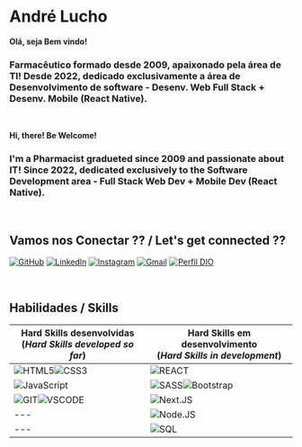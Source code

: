 
# **André Lucho**

**Olá, seja Bem vindo!**

### Farmacêutico formado desde 2009, apaixonado pela área de TI! Desde 2022, dedicado exclusivamente a área de Desenvolvimento de software - Desenv. Web Full Stack + Desenv. Mobile (React Native).

<br>

**Hi, there! Be Welcome!**

### I'm a Pharmacist gradueted since 2009 and passionate about IT! Since 2022, dedicated exclusively to the Software Development area - Full Stack Web Dev + Mobile Dev (React Native).

<br>

## **Vamos nos Conectar ??** / **Let's get connected ??**

[![GitHub](https://img.shields.io/badge/GitHub-000?style=for-the-badge&logo=github&logoColor=30A3DC)](https://github.com/Andre-Lucho)
[![LinkedIn](https://img.shields.io/badge/LinkedIn-000?style=for-the-badge&logo=linkedin&logoColor=0A66C2)](https://www.linkedin.com/in/dev-andre-lucho/)
[![Instagram](https://img.shields.io/badge/Instagram-000?style=for-the-badge&logo=instagram)](https://www.instagram.com/andre_tlucho/)
[![Gmail](https://img.shields.io/badge/-Gmail-000?style=for-the-badge&logo=gmail&logoColor=gmail)](mailto:andretlucho@gmail.com)
[![Perfil DIO](https://img.shields.io/badge/-DIO%20Profile-000?style=for-the-badge&logo=d&logoColor=0E76A8)](https://web.dio.me/users/andretlucho)

<br>

## **Habilidades** / **Skills**


|**Hard Skills desenvolvidas** <br> (_**Hard Skills developed so far**_)|**Hard Skills em desenvolvimento** <br> (_**Hard Skills in development**_)|
|---------------|------------|
![HTML5](https://img.shields.io/badge/HTML5-000?style=for-the-badge&logo=html5)![CSS3](https://img.shields.io/badge/CSS3-000?style=for-the-badge&logo=css3&logoColor=264CE4)|![REACT](https://img.shields.io/badge/REACT-000?style=for-the-badge&logo=REACT)|
![JavaScript](https://img.shields.io/badge/JavaScript-000?style=for-the-badge&logo=javascript)|![SASS](https://img.shields.io/badge/SASS-000?style=for-the-badge&logo=SASS)![Bootstrap](https://img.shields.io/badge/bootstrap-000?style=for-the-badge&logo=bootstrap)|
![GIT](https://img.shields.io/badge/git-000?style=for-the-badge&logo=git)![VSCODE](https://img.shields.io/badge/vscode-000?style=for-the-badge&logo=visualstudiocode&logoColor=007ACC)|![Next.JS](https://img.shields.io/badge/next.js-000?style=for-the-badge&logo=next.js)|
---|![Node.JS](https://img.shields.io/badge/node.js-000?style=for-the-badge&logo=node.js)|
---|![SQL](https://img.shields.io/badge/sql-000?style=for-the-badge&logo=sql)|
